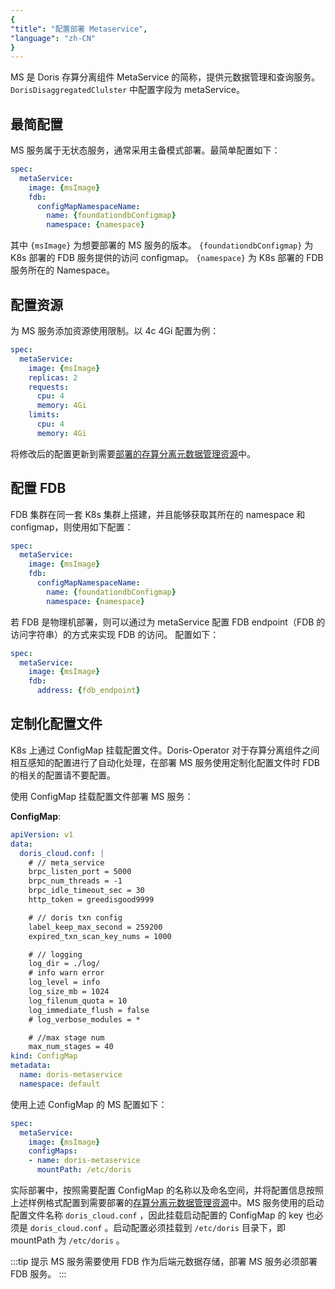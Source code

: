 ```yaml
---
{
"title": "配置部署 Metaservice",
"language": "zh-CN"
}
---
```


<!-- 
Licensed to the Apache Software Foundation (ASF) under one
or more contributor license agreements.  See the NOTICE file
distributed with this work for additional information
regarding copyright ownership.  The ASF licenses this file
to you under the Apache License, Version 2.0 (the
"License"); you may not use this file except in compliance
with the License.  You may obtain a copy of the License at

  http://www.apache.org/licenses/LICENSE-2.0

Unless required by applicable law or agreed to in writing,
software distributed under the License is distributed on an
"AS IS" BASIS, WITHOUT WARRANTIES OR CONDITIONS OF ANY
KIND, either express or implied.  See the License for the
specific language governing permissions and limitations
under the License.
-->

MS 是 Doris 存算分离组件 MetaService 的简称，提供元数据管理和查询服务。`DorisDisaggregatedClulster` 中配置字段为 metaService。

## 最简配置

MS 服务属于无状态服务，通常采用主备模式部署。最简单配置如下：

```yaml
spec:
  metaService:
    image: {msImage}
    fdb:
      configMapNamespaceName:
        name: {foundationdbConfigmap}
        namespace: {namespace}
```

其中 `{msImage}` 为想要部署的 MS 服务的版本。
`{foundationdbConfigmap}` 为 K8s 部署的 FDB 服务提供的访问 configmap。
`{namespace}` 为 K8s 部署的 FDB 服务所在的 Namespace。

## 配置资源

为 MS 服务添加资源使用限制。以 4c 4Gi 配置为例：

```yaml
spec:
  metaService:
    image: {msImage}
    replicas: 2
    requests:
      cpu: 4
      memory: 4Gi
    limits:
      cpu: 4
      memory: 4Gi
```

将修改后的配置更新到需要[部署的存算分离元数据管理资源](install-quickstart.md#第二步快速部署存算分离集群)中。

## 配置 FDB

FDB 集群在同一套 K8s 集群上搭建，并且能够获取其所在的 namespace 和 configmap，则使用如下配置：
```yaml
spec:
  metaService:
    image: {msImage}
    fdb:
      configMapNamespaceName:
        name: {foundationdbConfigmap}
        namespace: {namespace}
```

若 FDB 是物理机部署，则可以通过为 metaService 配置 FDB endpoint（FDB 的访问字符串）的方式来实现 FDB 的访问。
配置如下：

```yaml
spec:
  metaService:
    image: {msImage}
    fdb:
      address: {fdb_endpoint}
```

## 定制化配置文件

K8s 上通过 ConfigMap 挂载配置文件。Doris-Operator 对于存算分离组件之间相互感知的配置进行了自动化处理，在部署 MS 服务使用定制化配置文件时 FDB 的相关的配置请不要配置。

使用 ConfigMap 挂载配置文件部署 MS 服务：

**ConfigMap**:

```yaml
apiVersion: v1
data:
  doris_cloud.conf: |
    # // meta_service
    brpc_listen_port = 5000
    brpc_num_threads = -1
    brpc_idle_timeout_sec = 30
    http_token = greedisgood9999

    # // doris txn config
    label_keep_max_second = 259200
    expired_txn_scan_key_nums = 1000

    # // logging
    log_dir = ./log/
    # info warn error
    log_level = info
    log_size_mb = 1024
    log_filenum_quota = 10
    log_immediate_flush = false
    # log_verbose_modules = *

    # //max stage num
    max_num_stages = 40
kind: ConfigMap
metadata:
  name: doris-metaservice
  namespace: default
```

使用上述 ConfigMap 的 MS 配置如下：

```yaml
spec:
  metaService:
    image: {msImage}
    configMaps:
    - name: doris-metaservice
      mountPath: /etc/doris
```

实际部署中，按照需要配置 ConfigMap 的名称以及命名空间，并将配置信息按照上述样例格式配置到需要部署的[存算分离元数据管理资源](install-quickstart.md#第二步快速部署存算分离集群)中。MS 服务使用的启动配置文件名称 `doris_cloud.conf` ，因此挂载启动配置的 ConfigMap 的 key 也必须是 `doris_cloud.conf` 。启动配置必须挂载到 `/etc/doris` 目录下，即 mountPath 为 `/etc/doris` 。

:::tip 提示
MS 服务需要使用 FDB 作为后端元数据存储，部署 MS 服务必须部署 FDB 服务。
::: 
